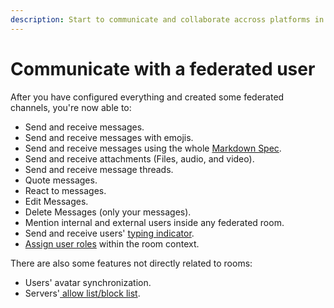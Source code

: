```yaml
---
description: Start to communicate and collaborate accross platforms in a decentralized way
---
```


# Communicate with a federated user

After you have configured everything and created some federated channels, you're now able to:

* Send and receive messages.
* Send and receive messages with emojis.
* Send and receive messages using the whole [Markdown Spec](https://spec.commonmark.org/0.30/).
* Send and receive attachments (Files, audio, and video).
* Send and receive message threads.
* Quote messages.
* React to messages.
* Edit Messages.
* Delete Messages (only your messages).
* Mention internal and external users inside any federated room.
* Send and receive users' [typing indicator](../matrix-admin-guide/matrix-homeserver-setup/#important-warning-about-the-installation).
* [Assign user roles](assign-roles-for-users-in-federated-rooms.md) within the room context.

There are also some features not directly related to rooms:

* Users' avatar synchronization.
* Servers'[ allow list/block list](../matrix-admin-guide/matrix-homeserver-setup/matrix-allow-block-list.md).
